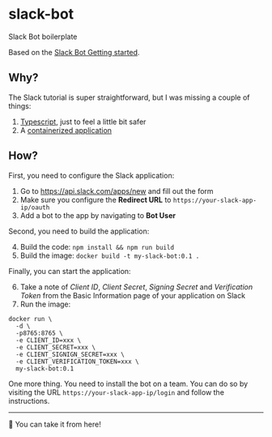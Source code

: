 # slack-bot

Slack Bot boilerplate

Based on the [Slack Bot Getting started](https://api.slack.com/tutorials/easy-peasy-bots).


## Why?

The Slack tutorial is super straightforward, but I was missing a couple of things:

1. [Typescript](https://www.typescriptlang.org/), just to feel a little bit safer
2. A [containerized application](https://www.docker.com/)


## How?

First, you need to configure the Slack application:

1. Go to https://api.slack.com/apps/new and fill out the form
2. Make sure you configure the **Redirect URL** to `https://your-slack-app-ip/oauth`
3. Add a bot to the app by navigating to **Bot User**

Second, you need to build the application:

4. Build the code: `npm install && npm run build`
5. Build the image: `docker build -t my-slack-bot:0.1 .`

Finally, you can start the application:

6. Take a note of *Client ID*, *Client Secret*, *Signing Secret* and *Verification Token* from the Basic Information page of your application on Slack
7. Run the image:
  ```
  docker run \
    -d \
    -p8765:8765 \
    -e CLIENT_ID=xxx \
    -e CLIENT_SECRET=xxx \
    -e CLIENT_SIGNIGN_SECRET=xxx \
    -e CLIENT_VERIFICATION_TOKEN=xxx \
    my-slack-bot:0.1
  ```

One more thing. You need to install the bot on a team. You can do so by visiting the URL `https://your-slack-app-ip/login` and follow the instructions.

---

👏  You can take it from here!